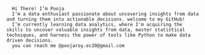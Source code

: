       Hi There! I’m Pooja
      I’m a data enthusiast passionate about uncovering insights from data and turning them into actionable decisions. welcome to my GitHub!
      I’m currently learning data analytics, where I'm acquiring the skills to uncover valuable insights from data, master statistical techniques, and harness the power of tools like Python to make data driven decisions.
      you can reach me @poojaroy.ec20@gmail.com

<!---
RoyPooja/RoyPooja is a ✨ special ✨ repository because its `README.md` (this file) appears on your GitHub profile.
You can click the Preview link to take a look at your changes.
--->
